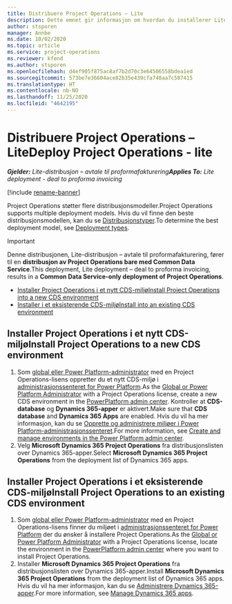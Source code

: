 ```yaml
---
title: Distribuere Project Operations – Lite
description: Dette emnet gir informasjon om hvordan du installerer Lite-distribusjon i Project Operations – avtale til proformafakturering.
author: stsporen
manager: Annbe
ms.date: 10/02/2020
ms.topic: article
ms.service: project-operations
ms.reviewer: kfend
ms.author: stsporen
ms.openlocfilehash: d4ef905f875ac8af7b2d70c3e64506558bdea1ed
ms.sourcegitcommit: 573be7e36604ace82b35e439cfa748aa7c587415
ms.translationtype: HT
ms.contentlocale: nb-NO
ms.lasthandoff: 11/25/2020
ms.locfileid: "4642195"
---
```

# <a name="deploy-project-operations---lite"></a><span data-ttu-id="a9cb9-103">Distribuere Project Operations – Lite</span><span class="sxs-lookup"><span data-stu-id="a9cb9-103">Deploy Project Operations - lite</span></span>

<span data-ttu-id="a9cb9-104">_**Gjelder:** Lite-distribusjon – avtale til proformafakturering_</span><span class="sxs-lookup"><span data-stu-id="a9cb9-104">_**Applies To:** Lite deployment - deal to proforma invoicing_</span></span>

[!include [rename-banner](~/includes/cc-data-platform-banner.md)]

<span data-ttu-id="a9cb9-105">Project Operations støtter flere distribusjonsmodeller.</span><span class="sxs-lookup"><span data-stu-id="a9cb9-105">Project Operations supports multiple deployment models.</span></span> <span data-ttu-id="a9cb9-106">Hvis du vil finne den beste distribusjonsmodellen, kan du se [Distribusjonstyper](determine-deployment-type.md).</span><span class="sxs-lookup"><span data-stu-id="a9cb9-106">To determine the best deployment model, see [Deployment types](determine-deployment-type.md).</span></span>


> [!IMPORTANT]
> <span data-ttu-id="a9cb9-107">Denne distribusjonen, Lite-distribusjon – avtale til proformafakturering, fører til en **distribusjon av Project Operations bare med Common Data Service**.</span><span class="sxs-lookup"><span data-stu-id="a9cb9-107">This deployment, Lite deployment – deal to proforma invoicing, results in a **Common Data Service-only deployment of Project Operations**.</span></span>

- [<span data-ttu-id="a9cb9-108">Installer Project Operations i et nytt CDS-miljø</span><span class="sxs-lookup"><span data-stu-id="a9cb9-108">Install Project Operations into a new CDS environment</span></span>](#new)
- [<span data-ttu-id="a9cb9-109">Installer i et eksisterende CDS-miljø</span><span class="sxs-lookup"><span data-stu-id="a9cb9-109">Install into an existing CDS environment</span></span>](#existing)



## <a name="install-project-operations-to-a-new-cds-environment"></a><a name="new"></a><span data-ttu-id="a9cb9-110">Installer Project Operations i et nytt CDS-miljø</span><span class="sxs-lookup"><span data-stu-id="a9cb9-110">Install Project Operations to a new CDS environment</span></span>

1. <span data-ttu-id="a9cb9-111">Som [global eller Power Platform-administrator](https://docs.microsoft.com/power-platform/admin/global-service-administrators-can-administer-without-license) med en Project Operations-lisens oppretter du et nytt CDS-miljø i [administrasjonssenteret for Power Platform](https://admin.powerplatform.com).</span><span class="sxs-lookup"><span data-stu-id="a9cb9-111">As the [Global or Power Platform Administrator](https://docs.microsoft.com/power-platform/admin/global-service-administrators-can-administer-without-license) with a Project Operations license, create a new CDS environment in the [PowerPlatform admin center](https://admin.powerplatform.com).</span></span> <span data-ttu-id="a9cb9-112">Kontroller at **CDS-database** og **Dynamics 365-apper** er aktivert.</span><span class="sxs-lookup"><span data-stu-id="a9cb9-112">Make sure that **CDS database** and **Dynamics 365 Apps** are enabled.</span></span> <span data-ttu-id="a9cb9-113">Hvis du vil ha mer informasjon, kan du se [Opprette og administrere miljøer i Power Platform-administrasjonssenteret](https://docs.microsoft.com/power-platform/admin/create-environment#create-an-environment-in-the-power-platform-admin-center).</span><span class="sxs-lookup"><span data-stu-id="a9cb9-113">For more information, see [Create and manage environments in the Power Platform admin center](https://docs.microsoft.com/power-platform/admin/create-environment#create-an-environment-in-the-power-platform-admin-center).</span></span>
2. <span data-ttu-id="a9cb9-114">Velg **Microsoft Dynamics 365 Project Operations** fra distribusjonslisten over Dynamics 365-apper.</span><span class="sxs-lookup"><span data-stu-id="a9cb9-114">Select **Microsoft Dynamics 365 Project Operations** from the deployment list of Dynamics 365 apps.</span></span>


## <a name="install-project-operations-to-an-existing-cds-environment"></a><a name="existing"></a><span data-ttu-id="a9cb9-115">Installer Project Operations i et eksisterende CDS-miljø</span><span class="sxs-lookup"><span data-stu-id="a9cb9-115">Install Project Operations to an existing CDS environment</span></span>

1. <span data-ttu-id="a9cb9-116">Som [global eller Power Platform-administrator](https://docs.microsoft.com/power-platform/admin/global-service-administrators-can-administer-without-license) med en Project Operations-lisens finner du miljøet i [administrasjonssenteret for Power Platform](https://admin.powerplatform.com) der du ønsker å installere Project Operations.</span><span class="sxs-lookup"><span data-stu-id="a9cb9-116">As the [Global or Power Platform Administrator](https://docs.microsoft.com/power-platform/admin/global-service-administrators-can-administer-without-license) with a Project Operations license, locate the environment in the [PowerPlatform admin center](https://admin.powerplatform.com) where you want to install Project Operations.</span></span>
2. <span data-ttu-id="a9cb9-117">Installer **Microsoft Dynamics 365 Project Operations** fra distribusjonslisten over Dynamics 365-apper.</span><span class="sxs-lookup"><span data-stu-id="a9cb9-117">Install **Microsoft Dynamics 365 Project Operations** from the deployment list of Dynamics 365 apps.</span></span> <span data-ttu-id="a9cb9-118">Hvis du vil ha mer informasjon, kan du se [Administrere Dynamics 365-apper](https://docs.microsoft.com/power-platform/admin/manage-apps).</span><span class="sxs-lookup"><span data-stu-id="a9cb9-118">For more information, see [Manage Dynamics 365 apps](https://docs.microsoft.com/power-platform/admin/manage-apps).</span></span>


